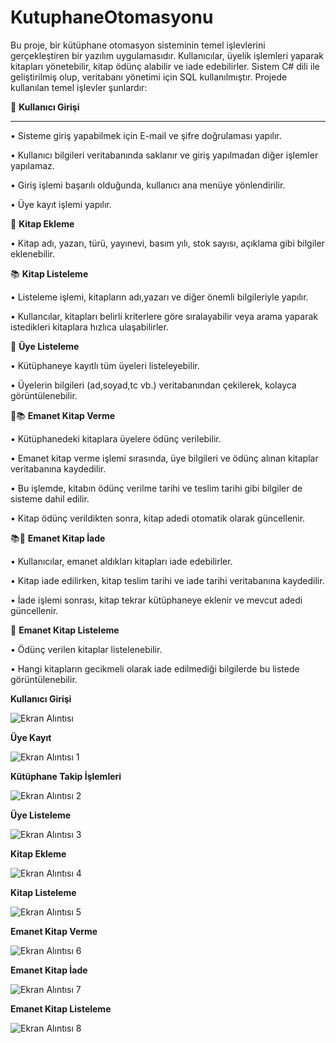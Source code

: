 # KutuphaneOtomasyonu
Bu proje, bir kütüphane otomasyon sisteminin temel işlevlerini gerçekleştiren bir yazılım uygulamasıdır. Kullanıcılar, üyelik işlemleri yaparak kitapları yönetebilir, kitap ödünç alabilir ve iade edebilirler. Sistem C# dili ile geliştirilmiş olup, veritabanı yönetimi için SQL kullanılmıştır. Projede kullanılan temel işlevler şunlardır:

🔐 **Kullanıcı Girişi**

---------------------------------------------------------------------------------------------------------

• Sisteme giriş yapabilmek için E-mail ve şifre doğrulaması yapılır.

• Kullanıcı bilgileri veritabanında saklanır ve giriş yapılmadan diğer işlemler yapılamaz.

• Giriş işlemi başarılı olduğunda, kullanıcı ana menüye yönlendirilir.

• Üye kayıt işlemi yapılır.

📑 **Kitap Ekleme**

• Kitap adı, yazarı, türü, yayınevi, basım yılı, stok sayısı, açıklama gibi bilgiler eklenebilir.

📚 **Kitap Listeleme**

• Listeleme işlemi, kitapların adı,yazarı ve diğer önemli bilgileriyle yapılır.

• Kullancılar, kitapları belirli kriterlere göre sıralayabilir veya arama yaparak istedikleri kitaplara hızlıca ulaşabilirler.

👥 **Üye Listeleme**

• Kütüphaneye kayıtlı tüm üyeleri listeleyebilir.

• Üyelerin bilgileri (ad,soyad,tc vb.) veritabanından çekilerek, kolayca görüntülenebilir.

🔄📚 **Emanet Kitap Verme**

• Kütüphanedeki kitaplara üyelere ödünç verilebilir.

• Emanet kitap verme işlemi sırasında, üye bilgileri ve ödünç alınan kitaplar veritabanına kaydedilir.

• Bu işlemde, kitabın ödünç verilme tarihi ve teslim tarihi gibi bilgiler de sisteme dahil edilir.

• Kitap ödünç verildikten sonra, kitap adedi otomatik olarak güncellenir.

📚🔄 **Emanet Kitap İade**

• Kullanıcılar, emanet aldıkları kitapları iade edebilirler.

• Kitap iade edilirken, kitap teslim tarihi ve iade tarihi veritabanına kaydedilir.

• İade işlemi sonrası, kitap tekrar kütüphaneye eklenir ve mevcut adedi güncellenir.

📝 **Emanet Kitap Listeleme**

• Ödünç verilen kitaplar listelenebilir.

• Hangi kitapların gecikmeli olarak iade edilmediği bilgilerde bu listede görüntülenebilir.

**Kullanıcı Girişi**

![Ekran Alıntısı](https://github.com/user-attachments/assets/63c57139-b8c3-44da-8f4f-72024e8bcc24)

**Üye Kayıt**

![Ekran Alıntısı 1](https://github.com/user-attachments/assets/3be24ff8-1c75-4416-934e-02fa2ac7b7ba)

**Kütüphane Takip İşlemleri**

![Ekran Alıntısı 2](https://github.com/user-attachments/assets/12c532d7-793e-4fba-b24f-02e587a67ba5)

**Üye Listeleme**

![Ekran Alıntısı 3](https://github.com/user-attachments/assets/f03d5cf6-c1cd-42a4-8f94-c8c7dc2a3675)

**Kitap Ekleme**

![Ekran Alıntısı 4](https://github.com/user-attachments/assets/fabac1d9-03df-4014-92f8-20324e4d536d)

**Kitap Listeleme**

![Ekran Alıntısı 5](https://github.com/user-attachments/assets/1701968e-8059-45f3-95e1-07e3b788239f)

**Emanet Kitap Verme**

![Ekran Alıntısı 6](https://github.com/user-attachments/assets/d3227c7c-c2e8-4cf9-9f9c-1a0027075c0b)

**Emanet Kitap İade**

![Ekran Alıntısı 7](https://github.com/user-attachments/assets/022f09dd-9658-4004-b155-d147cfaf2da8)

**Emanet Kitap Listeleme**

![Ekran Alıntısı 8](https://github.com/user-attachments/assets/ba622e81-f563-4496-8fbb-82800043ba9f)
